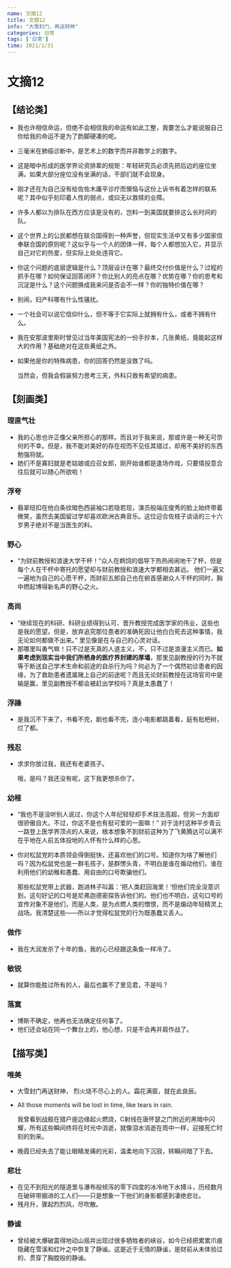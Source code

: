 ```yaml
---
name: 文摘12
title: 文摘12
info: "大雪封门，再送财神"
categories: 日常
tags: ['日常']
time: 2021/1/31
---
```


# 文摘12

## 【结论类】

- 我也许相信命运，但绝不会相信我的命运有如此工整，我要怎么才能说服自己你给我的命运不是为了韵脚硬凑的呢。

- 三毫米在肺癌诊断中，是艺术上的数字而并非数学上的数字。

- 这是暗中形成的医学界论资排辈的规矩：年轻研究员必须先把后边的座位坐满，如果大部分座位没有坐满的话，干部们就不会现身。

- 刚才还在为自己没有给佐佐木庸平诊疗而懊恼与这份上诉书有着怎样的联系呢？其中似乎刻印着人性的弱点，或曰无以救赎的业障。

- 许多人都以为排队在西方应该是没有的，岂料一到美国就要排这么长时间的队。

- 这个世界上的公民都想在联合国得到一种声誉，但现实生活中又有多少国家信奉联合国的原则呢？这似乎与一个人的团体一样，每个人都想加入它，并显示自己对它的热爱，但实际上处处违背它。

- 你这个问题的底层逻辑是什么？顶层设计在哪？最终交付价值是什么？过程的抓手在哪？如何保证回答闭环？你比别人的亮点在哪？优势在哪？你的思考和沉淀是什么？这个问题换成我来问是否会不一样？你的独特价值在哪？

- 别闹，妇产科哪有什么性骚扰。

- 一个社会可以说它信仰什么，但不等于它实际上就拥有什么，或者不拥有什么。

- 我在安那波里斯时曾见过当年美国宪法的一份手抄本，几张黄纸，竟能起这样大的作用？基础绝对在这些黄纸之外。

- 如果他是你的特殊病患，你的回答仍然是没救了吗。

  当然会，但我会假装努力思考三天，外科只救有希望的病患。

## 【刻画类】

### 理直气壮

- 我的心思也许正像父亲所担心的那样。而且对于我来说，那或许是一种无可奈何的不幸。但是，我不能对美好的存在视而不见任其错过，却用不美好的东西勉强将就。
- 她们不是寡妇就是老姑娘或应召女郎，刚开始谁都是逢场作戏，只要情投意合往后就可以随心所欲啦！

### 浮夸

- 翡翠纽扣在他白条纹暗色西装袖口若隐若现，演员般端庄俊秀的脸上始终带着微笑，虽然去美国留过学却喜欢欧洲古典音乐。这位迎合佐枝子谈话的三十六岁男子绝对不是当医生的料。

### 野心

- “为财前教授和浪速大学干杯！”众人在鹈饲的倡导下热热闹闹地干了杯，但是每个人在干杯中寄托的愿望却与财前教授和浪速大学都相去甚远。
  他们一遍又一遍地为自己的心愿干杯，而财前五郎自己也在俯首感谢众人干杯的同时，胸中燃起博得新名声的野心之火。

### 高尚

- “继续现在的科研、科研业绩得到认可、晋升教授完成医学家的伟业，这些也是我的愿望。但是，放弃追究那位患者的准确死因让他白白死去这种事情，我无论如何都做不出来。”
  里见像是在与自己的心灵对话。
- 那哪里叫勇气嘛！只不过是天真的人道主义，不，只不过是浪漫主义而已。**如果考虑到现实当中我们所栖身的医疗界封建的厚墙**，那里见副教授的行为不就等于断送自己学术生命和前途的自杀行为吗？何必为了一个偶然初诊患者的因缘，为了救助患者遗属赌上自己的前途呢？而且无论财前教授在这场官司中是输是赢，里见副教授不都会被赶出学校吗？真是太愚蠢了！

### 浮躁

- 是我沉不下来了，书看不完，剧也看不完，连小电影都跳着看，庭有枇杷树，烂了都。

### 残忍

- 求求你放过我，我还有老婆孩子。

  哦，是吗？我还没有呢，这下我更想杀你了。

### 幼稚

- “我也不是没听别人说过，你这个人年纪轻轻却手术技法高超，但另一方面却很骄傲自大。不过，你这不是也有挺可爱的一面嘛！”
  对于泷村这种平步青云一路登上医学界顶点的人来说，根本想象不到财前这种为了飞黄腾达可以满不在乎地在人前五体投地的人怀有什么样的心思。

- 你对松鼠党的本质领会得倒挺快，还喜欢他们的口号。知道你为啥了解他们吗？因为松鼠党也是一群毛孩子，是群愣头青，不明白是谁在煽动他们，谁在利用他们的幼稚和愚蠢、用自由的口号欺骗他们。

  那些松鼠党带上武器，跑进林子叫嚣：‘把人类赶回海里！’但他们完全没意识到，这句好记的口号是尼弗迦德密探告诉他们的。他们也不明白，这句口号的宣传对象不是他们，而是人类，是为点燃人类的憎恨，而不是煽动年轻精灵上战场。我清楚这些——所以才觉得松鼠党的行为既愚蠢又丢人。

### 做作

- 我在大润发杀了十年的鱼，我的心已经跟这条鱼一样冷了。

### 敏锐

- 就算你能胜过所有的人，最后也赢不了里见君，不是吗？

### 落寞

- 博斯不确定，他再也无法确定任何事了。
- 他们还会站在同一个舞台上的，他心想，只是不会再并肩作战了。

## 【描写类】

### 唯美

- 大雪封门再送财神， 烈火烧不尽心上的人。霜花满窗，就在此良辰。

- All those moments will be lost in time, like tears in rain.

  我曾看到战舰在猎户座边缘起火燃烧，C射线在唐怀瑟之门附近的黑暗中闪耀，所有这些瞬间终将在时光中消逝，就像泪水消逝在雨中一样，迎接死亡时刻的到来。
  
- 晚霞已经失去了能让眼睛发痛的光彩，温柔地向下沉寂，转瞬间暗了下去。

### 悲壮

- 在见不到阳光的隧道里与瀑布般倾泻的零下四度的冰冷地下水搏斗，历经数月在破碎带掘进的工人们——只是想象一下他们的身影都感到凄绝悲壮。
- 残月升，骤起烈烈风，尽吹散。

### 静谧

- 曾经被大爆破震得地动山摇并出现过很多牺牲者的峡谷，如今已经把累累爪痕隐藏在雪溪和红叶之中恢复了静谧。这是近于无情的静谧，是财前从未体验过的、贯穿了胸膛般的静谧。





